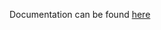 Documentation can be found [here](https://paleoclim-cnrs.github.io/documentation-model/Install_PALEO_PISCES_off/)